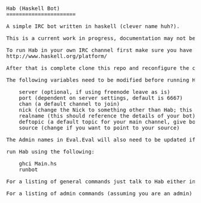 <pre>Hab (Haskell Bot)
======================

A simple IRC bot written in haskell (clever name huh?).

This is a current work in progress, documentation may not be current.

To run Hab in your own IRC channel first make sure you have ghc and the Haskell Platform installed on your PC.
http://www.haskell.org/platform/

After that is complete clone this repo and reconfigure the connection variables found in Socket

The following variables need to be modified before running Hab

	server (optional, if using freenode leave as is)
	port (dependent on server settings, default is 6667)
	chan (a default channel to join)
	nick (change the Nick to something other than Hab; this is registered on Freenode)
	realname (this should reference the details of your bot)
	deftopic (a default topic for your main channel, give bot operator privs to use)
	source (change if you want to point to your source)

The Admin names in Eval.Eval will also need to be updated if the bot is to respond to anyone.

run Hab using the following:

	ghci Main.hs
	runbot

For a listing of general commands just talk to Hab either in channel or private message and include '!commands' in your message

For a listing of admin commands (assuming you are an admin) private message Hab '~commands'
